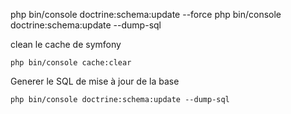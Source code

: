 php bin/console  doctrine:schema:update --force
php bin/console  doctrine:schema:update --dump-sql

clean le cache de symfony

    php bin/console cache:clear

Generer le SQL de mise à jour de la base

    php bin/console doctrine:schema:update --dump-sql
    